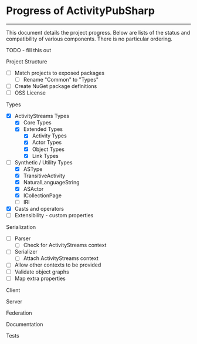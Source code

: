 ﻿# Progress of ActivityPubSharp

---

This document details the project progress.
Below are lists of the status and compatibility of various components.
There is no particular ordering.

TODO - fill this out

Project Structure
- [ ] Match projects to exposed packages
  - [ ] Rename "Common" to "Types"
- [ ] Create NuGet package definitions
- [ ] OSS License

Types
- [x] ActivityStreams Types
  - [x] Core Types
  - [x] Extended Types
    - [x] Activity Types
    - [x] Actor Types
    - [x] Object Types
    - [x] Link Types
- [ ] Synthetic / Utility Types
  - [x] ASType
  - [x] TransitiveActivity
  - [x] NaturalLanguageString
  - [x] ASActor
  - [x] ICollectionPage
  - [ ] IRI
- [x] Casts and operators
- [ ] Extensibility - custom properties

Serialization
- [ ] Parser
  - [ ] Check for ActivityStreams context
- [ ] Serializer
  - [ ] Attach ActivityStreams context
- [ ] Allow other contexts to be provided
- [ ] Validate object graphs
- [ ] Map extra properties

Client

Server

Federation

Documentation

Tests